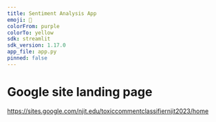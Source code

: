 ```yaml
---
title: Sentiment Analysis App
emoji: 🚀
colorFrom: purple
colorTo: yellow
sdk: streamlit
sdk_version: 1.17.0
app_file: app.py
pinned: false
---
```

# Google site landing page
https://sites.google.com/njit.edu/toxiccommentclassifiernjit2023/home
